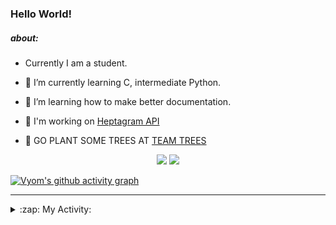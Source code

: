 ### Hello World!

##### about:
- Currently I am a student.
- 🌱 I’m currently learning C, intermediate Python.
- 🌱 I’m learning how to make better documentation.
- 🌱 I'm working on [Heptagram API](https://github.com/Heptagram-Bot/api)

- 🌱 GO PLANT SOME TREES AT [TEAM TREES](https://teamtrees.org/)

<p align="center">
  <a href="https://twitter.com/Vyvy_viM"><img target="_blank" src="https://img.shields.io/badge/twitter%20@Vyvy_viM-0D95E8?style=for-the-badge&logo=twitter&logoColor=white"/></a> 
  <a href="https://vyvy-vi.github.io/portfolio"><img target="_blank" src="https://img.shields.io/badge/-I_love_open_source-green?style=for-the-badge&logo=github&logoColor=black"/></a> 
</p>

[![Vyom's github activity graph](https://activity-graph.herokuapp.com/graph?username=Vyvy-vi)](https://github.com/ashutosh00710/github-readme-activity-graph)

---
<details>
  <summary>:zap: My Activity:</summary>
  
<!--START_SECTION:waka-->
**I'm a Night 🦉** 

```text
🌞 Morning    40 commits     █░░░░░░░░░░░░░░░░░░░░░░░░   6.37% 
🌆 Daytime    147 commits    █████░░░░░░░░░░░░░░░░░░░░   23.41% 
🌃 Evening    220 commits    ████████░░░░░░░░░░░░░░░░░   35.03% 
🌙 Night      221 commits    ████████░░░░░░░░░░░░░░░░░   35.19%

```
📅 **I'm Most Productive on Sunday** 

```text
Monday       64 commits     ██░░░░░░░░░░░░░░░░░░░░░░░   10.19% 
Tuesday      84 commits     ███░░░░░░░░░░░░░░░░░░░░░░   13.38% 
Wednesday    91 commits     ███░░░░░░░░░░░░░░░░░░░░░░   14.49% 
Thursday     75 commits     ███░░░░░░░░░░░░░░░░░░░░░░   11.94% 
Friday       53 commits     ██░░░░░░░░░░░░░░░░░░░░░░░   8.44% 
Saturday     91 commits     ███░░░░░░░░░░░░░░░░░░░░░░   14.49% 
Sunday       170 commits    ██████░░░░░░░░░░░░░░░░░░░   27.07%

```


📊 **This Week I Spent My Time On** 

```text
🔥 Editors: 
Vim                      9 hrs 25 mins       █████████████████████████   100.0%

🐱‍💻 Projects: 
Linkfree                 6 hrs 11 mins       ████████████████░░░░░░░░░   65.7% 
discord-bot              1 hr 25 mins        ███░░░░░░░░░░░░░░░░░░░░░░   15.2% 
commit-your-code-bot     1 hr 2 mins         ██░░░░░░░░░░░░░░░░░░░░░░░   11.13% 
Shepherd-bot             44 mins             ██░░░░░░░░░░░░░░░░░░░░░░░   7.82% 
protocol-Info            0 secs              ░░░░░░░░░░░░░░░░░░░░░░░░░   0.14%

```


 Last Updated on 25/10/2021
<!--END_SECTION:waka-->
</details>

